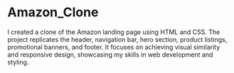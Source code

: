 # Amazon_Clone
I created a clone of the Amazon landing page using HTML and CSS. The project replicates the header, navigation bar, hero section, product listings, promotional banners, and footer. It focuses on achieving visual similarity and responsive design, showcasing my skills in web development and styling.
